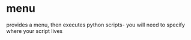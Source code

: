 # menu
provides a menu, then executes python scripts- you will need to specify where your script lives
